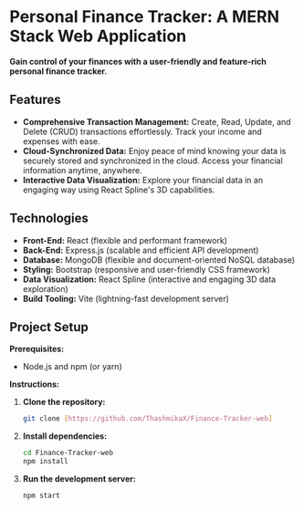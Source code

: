 # Personal Finance Tracker: A MERN Stack Web Application

**Gain control of your finances with a user-friendly and feature-rich personal finance tracker.**

## Features

* **Comprehensive Transaction Management:** Create, Read, Update, and Delete (CRUD) transactions effortlessly. Track your income and expenses with ease.
* **Cloud-Synchronized Data:** Enjoy peace of mind knowing your data is securely stored and synchronized in the cloud. Access your financial information anytime, anywhere.
* **Interactive Data Visualization:** Explore your financial data in an engaging way using React Spline's 3D capabilities.

## Technologies

* **Front-End:** React (flexible and performant framework)
* **Back-End:** Express.js (scalable and efficient API development)
* **Database:** MongoDB (flexible and document-oriented NoSQL database)
* **Styling:** Bootstrap (responsive and user-friendly CSS framework)
* **Data Visualization:** React Spline (interactive and engaging 3D data exploration)
* **Build Tooling:** Vite (lightning-fast development server)

## Project Setup

**Prerequisites:**

* Node.js and npm (or yarn)

**Instructions:**

1. **Clone the repository:**

   ```bash
   git clone [https://github.com/ThashmikaX/Finance-Tracker-web]
   
2. **Install dependencies:**

   ```bash
   cd Finance-Tracker-web
   npm install

3. **Run the development server:**

   ```bash
   npm start
